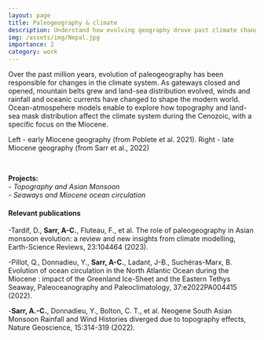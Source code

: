```yaml
---
layout: page
title: Paleogeography & climate
description: Understand how evolving geography drove past climate changes (ongoing) 
img: /assets/img/Nepal.jpg
importance: 2
category: work
---
```


Over the past million years, evolution of paleogeography has been responsible for changes in the climate system. As gateways closed and opened, mountain belts grew and land-sea distribution evolved, winds and rainfall and oceanic currents have changed to shape the modern world. Ocean-atmospehere models enable to explore how topography and land-sea mask distribution affect the climate system during the Cenozoic, with a specific focus on the Miocene. 

<div class="row">
    <div class="col-sm-4 mt-2 mt-md-0">
        <img class="img-fluid rounded z-depth-0.5" src="{{ '/assets/pdf/Topo20Maforai.pdf' | relative_url }}" alt="" title="Early Miocene geography"/>
    </div>
    <div class="col-sm-4 mt-2 mt-md-0">
        <img class="img-fluid rounded z-depth-0.5" src="{{ '/assets/pdf/Topo10Maforai.pdf' | relative_url }}" alt="" title="Late Miocene geography"/>
    </div>
</div>
<div class="caption">
    Left - early Miocene geography (from Poblete et al. 2021). Right - late Miocene geography (from Sarr et al., 2022)
</div>  

<p>&nbsp;</p>

__Projects:__  
_- Topography and Asian Monsoon_  
_- Seaways and Miocene ocean circulation_  

#### Relevant publications 
-Tardif, D., __Sarr, A-C.__, Fluteau, F., et al. The role of paleogeography in Asian monsoon evolution: a review and new insights from climate modelling, Earth-Science Reviews, 23:104464 (2023).

-Pillot, Q., Donnadieu, Y., __Sarr, A-C.__, Ladant, J-B., Suchéras-Marx, B. Evolution of ocean circulation in the North Atlantic Ocean during the Miocene : impact of the Greenland Ice-Sheet and the Eastern Tethys Seaway, Paleoceanography and Paleoclimatology, 37:e2022PA004415 (2022).

-__Sarr, A.-C.__, Donnadieu, Y., Bolton, C. T., et al. Neogene South Asian Monsoon Rainfall and Wind Histories diverged due to topography effects, Nature Geoscience, 15:314-319 (2022). 
